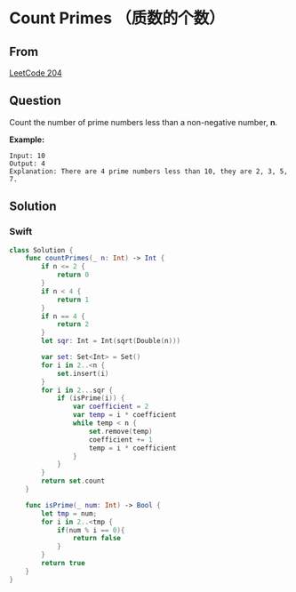 # Count Primes （质数的个数）



## From

[LeetCode 204](https://leetcode.com/problems/count-primes/description/)





## Question

Count the number of prime numbers less than a non-negative number, **n**.

**Example:**

```
Input: 10
Output: 4
Explanation: There are 4 prime numbers less than 10, they are 2, 3, 5, 7.
```

## Solution  



### Swift

```swift
class Solution {
    func countPrimes(_ n: Int) -> Int {
        if n <= 2 {
            return 0
        }
        if n < 4 {
            return 1
        }
        if n == 4 {
            return 2
        }
        let sqr: Int = Int(sqrt(Double(n)))

        var set: Set<Int> = Set()
        for i in 2..<n {
            set.insert(i)
        }
        for i in 2...sqr {
            if (isPrime(i)) {
                var coefficient = 2
                var temp = i * coefficient
                while temp < n {
                    set.remove(temp)
                    coefficient += 1
                    temp = i * coefficient
                }
            }
        }
        return set.count
    }

    func isPrime(_ num: Int) -> Bool {
        let tmp = num;
        for i in 2..<tmp {
            if(num % i == 0){
                return false
            }
        }
        return true
    }
}
```

